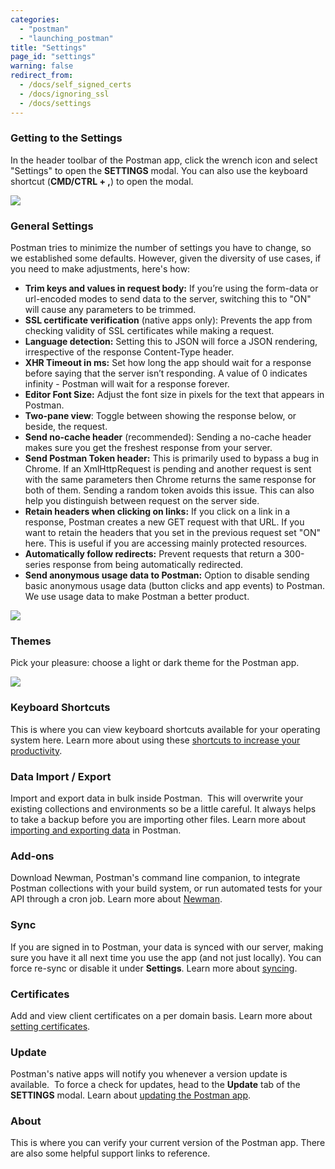 ```yaml
---
categories:
  - "postman"
  - "launching_postman"
title: "Settings"
page_id: "settings"
warning: false
redirect_from:
  - /docs/self_signed_certs
  - /docs/ignoring_ssl
  - /docs/settings
---
```


### Getting to the Settings

In the header toolbar of the Postman app, click the wrench icon and select "Settings" to open the **SETTINGS** modal. You can also use the keyboard shortcut (**CMD/CTRL + ,**) to open the modal.

![](https://s3.amazonaws.com/postman-static-getpostman-com/postman-docs/58492131.png)

### General Settings

Postman tries to minimize the number of settings you have to change, so we established some defaults. However, given the diversity of use cases, if you need to make adjustments, here's how:

   *   **Trim keys and values in request body:** If you’re using the form-data or url-encoded modes to send data to the server, switching this to "ON" will cause any parameters to be trimmed.
   *   **SSL certificate verification** (native apps only): Prevents the app from checking validity of SSL certificates while making a request.
   *   **Language detection:** Setting this to JSON will force a JSON rendering, irrespective of the response Content-Type header.
   *   **XHR Timeout in ms:** Set how long the app should wait for a response before saying that the server isn’t responding. A value of 0 indicates infinity - Postman will wait for a response forever.
   *   **Editor Font Size:** Adjust the font size in pixels for the text that appears in Postman.
   *   **Two-pane view**: Toggle between showing the response below, or beside, the request.
   *   **Send no-cache header** (recommended): Sending a no-cache header makes sure you get the freshest response from your server.
   *   **Send Postman Token header:** This is primarily used to bypass a bug in Chrome. If an XmlHttpRequest is pending and another request is sent with the same parameters then Chrome returns the same response for both of them. Sending a random token avoids this issue. This can also help you distinguish between request on the server side. 
   *   **Retain headers when clicking on links:** If you click on a link in a response, Postman creates a new GET request with that URL. If you want to retain the headers that you set in the previous request set "ON" here. This is useful if you are accessing mainly protected resources.
   *   **Automatically follow redirects:** Prevent requests that return a 300-series response from being automatically redirected. 
   *   **Send anonymous usage data to Postman:** Option to disable sending basic anonymous usage data (button clicks and app events) to Postman. We use usage data to make Postman a better product.

![](https://s3.amazonaws.com/postman-static-getpostman-com/postman-docs/58492184.png)

### Themes

Pick your pleasure: choose a light or dark theme for the Postman app.

![](https://s3.amazonaws.com/postman-static-getpostman-com/postman-docs/58492628.png)

### Keyboard Shortcuts

This is where you can view keyboard shortcuts available for your operating system here. Learn more about using these [shortcuts to increase your productivity](/docs/postman/launching_postman/navigating_postman).

### Data Import / Export

Import and export data in bulk inside Postman.  This will overwrite your existing collections and environments so be a little careful. It always helps to take a backup before you are importing other files. Learn more about [importing and exporting data](/docs/postman/collections/data_formats) in Postman.

### Add-ons

Download Newman, Postman's command line companion, to integrate Postman collections with your build system, or run automated tests for your API through a cron job. Learn more about [Newman](/docs/postman/collection_runs/command_line_integration_with_newman). 

### Sync

If you are signed in to Postman, your data is synced with our server, making sure you have it all next time you use the app (and not just locally). You can force re-sync or disable it under **Settings**. Learn more about [syncing](/docs/postman/launching_postman/syncing).

### Certificates

Add and view client certificates on a per domain basis. Learn more about [setting certificates](/docs/postman/sending_api_requests/certificates).

### Update

Postman's native apps will notify you whenever a version update is available.  To force a check for updates, head to the **Update** tab of the **SETTINGS** modal. Learn about [updating the Postman app](/docs/postman/launching_postman/installation_and_updates).

### About

This is where you can verify your current version of the Postman app. There are also some helpful support links to reference.
